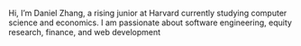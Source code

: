 Hi, I’m Daniel Zhang, a rising junior at Harvard currently studying computer science and economics. I am passionate about software engineering, equity research, finance, and web development

